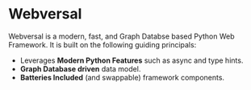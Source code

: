 # Webversal

Webversal is a modern, fast, and Graph Databse based Python Web Framework. It is built on the following guiding principals:

* Leverages **Modern Python Features** such as async and type hints.
* **Graph Database driven** data model.
* **Batteries Included** (and swappable) framework components.
